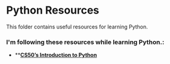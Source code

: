 # Python Resources  

This folder contains useful resources for learning Python.  

###  I'm following these resources while learning Python.:   

- ****[CS50’s Introduction to Python](https://cs50.harvard.edu/python/2022/)**
  


